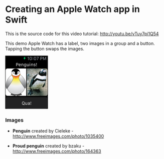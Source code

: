# Creating an Apple Watch app in Swift

This is the source code for this video tutorial: http://youtu.be/vTuy7pi1Q54

This demo Apple Watch has a label, two images in a group and a button. Tapping the button swaps the images.

<img src="https://raw.githubusercontent.com/evgenyneu/watch-kit-app-demo/master/Graphics/apple_watch_app_tutorial.png" alt="creating an apple watch app tutorial" width="136">

### Images

* **Penguin** created by Cieleke - http://www.freeimages.com/photo/1035400

* **Proud penguin** created by bzaku - http://www.freeimages.com/photo/164363
